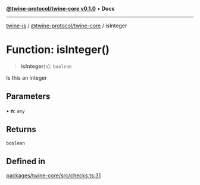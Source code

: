 [**@twine-protocol/twine-core v0.1.0**](../README.md) • **Docs**

***

[twine-js](../../../README.md) / [@twine-protocol/twine-core](../README.md) / isInteger

# Function: isInteger()

> **isInteger**(`n`): `boolean`

Is this an integer

## Parameters

• **n**: `any`

## Returns

`boolean`

## Defined in

[packages/twine-core/src/checks.ts:31](https://github.com/twine-protocol/twine-js/blob/bc5370ff2573a6e5e5c7a912acc672967ce4c5db/packages/twine-core/src/checks.ts#L31)

